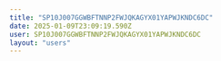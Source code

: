 ```yaml
---
title: "SP10J007GGWBFTNNP2FWJQKAGYX01YAPWJKNDC6DC"
date: 2025-01-09T23:09:19.590Z
user: SP10J007GGWBFTNNP2FWJQKAGYX01YAPWJKNDC6DC
layout: "users"
---
```

    